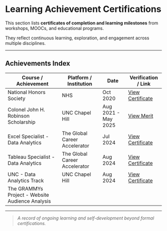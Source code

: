 # Learning Achievement Certifications

This section lists **certificates of completion and learning milestones** from workshops, MOOCs, and educational programs.  

They reflect continuous learning, exploration, and engagement across multiple disciplines.

---

## Achievements Index

| Course / Achievement | Platform / Institution | Date | Verification / Link |
|-----------------------|------------------------|------|----------------------|
| National Honors Society  | NHS | Oct 2020 | [View Certificate](https://www.credly.com/badges/f880c1e6-8b4d-4b7f-b0ac-55651a2bccb7?source=linked_in_profile) |
| Colonel John H. Robinson Scholarship | UNC Chapel Hill | Aug 2021 - May 2025 | [View Merit](https://studentaid.unc.edu/colonel-robinson-scholarship/) |
| Excel Specialist - Data Analytics | The Global Career Accelerator | Jul 2024 | [View Certificate](https://www.credential.net/9ad69fd2-9956-4248-899c-5444e9699173#acc.Fka35I4v) |
| Tableau Specialist - Data Analytics | The Global Career Accelerator | Aug 2024 | [View Certificate](https://www.credential.net/7803e38c-773e-42ab-a329-ce2f69a3057a#acc.w5UaV98C) | 
| UNC - Data Analytics Track | UNC Chapel Hill | Aug 2024 | [View Certificate](https://www.credential.net/c13b14d6-b244-4a63-b013-e69a4a5b0514#acc.1BAGmQt8) | 
| The GRAMMYs Project - Website Audience Analysis | 

---

> _A record of ongoing learning and self-development beyond formal certifications._
